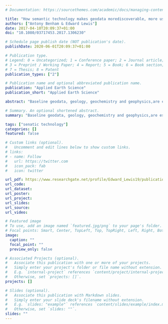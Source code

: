 ```yaml
---
# Documentation: https://sourcethemes.com/academic/docs/managing-content/

title: "How semantic technology makes geodata morediscoverable, more useful and more valuable"
authors: ["Antony Benham & Edward Lewis"]
date: 2017-04-10T20:09:37+01:00
doi: "10.1080/03717453.2017.1306230"

# Schedule page publish date (NOT publication's date).
publishDate: 2020-06-01T20:09:37+01:00

# Publication type.
# Legend: 0 = Uncategorized; 1 = Conference paper; 2 = Journal article;
# 3 = Preprint / Working Paper; 4 = Report; 5 = Book; 6 = Book section;
# 7 = Thesis; 8 = Patent
publication_types: ["2"]

# Publication name and optional abbreviated publication name.
publication: "Applied Earth Science"
publication_short: "Applied Earth Science"

abstract: "Baseline geodata, geology, geochemistry and geophysics,are essential in mineral exploration. Regional-scalegeodata acquisition, airborne geophysical surveying, orlithogeochemical sampling, is an expensive and time-consuming process. Geodata will continue to grow inimportance in the future as exploratists on managersand geologists will increasingly have to look in areaswhere deposits are concealed. However, while the collection of this geodata is important, even more important is to understand and extract maximum value from this data."

# Summary. An optional shortened abstract.
summary: "Baseline geodata, geology, geochemistry and geophysics,are essential in mineral exploration. Regional-scalegeodata acquisition, airborne geophysical surveying, orlithogeochemical sampling, is an expensive and time-consuming process. Geodata will continue to grow inimportance in the future as exploratists on managersand geologists will increasingly have to look in areaswhere deposits are concealed. However, while the collection of this geodata is important, even more important is to understand and extract maximum value from this data."

tags: ["senatic technology"]
categories: []
featured: false

# Custom links (optional).
#   Uncomment and edit lines below to show custom links.
# links:
# - name: Follow
#   url: https://twitter.com
#   icon_pack: fab
#   icon: twitter

url_pdf: https://www.researchgate.net/profile/Edward_Lewis19/publication/316033758_How_semantic_technology_makes_geodata_more_discoverable_more_useful_and_more_valuable/links/5bbb3c08a6fdcc9552d95df2/How-semantic-technology-makes-geodata-more-discoverable-more-useful-and-more-valuable.pdf
url_code:
url_dataset:
url_poster:
url_project:
url_slides:
url_source:
url_video:

# Featured image
# To use, add an image named `featured.jpg/png` to your page's folder. 
# Focal points: Smart, Center, TopLeft, Top, TopRight, Left, Right, BottomLeft, Bottom, BottomRight.
image:
  caption: ""
  focal_point: ""
  preview_only: false

# Associated Projects (optional).
#   Associate this publication with one or more of your projects.
#   Simply enter your project's folder or file name without extension.
#   E.g. `internal-project` references `content/project/internal-project/index.md`.
#   Otherwise, set `projects: []`.
projects: []

# Slides (optional).
#   Associate this publication with Markdown slides.
#   Simply enter your slide deck's filename without extension.
#   E.g. `slides: "example"` references `content/slides/example/index.md`.
#   Otherwise, set `slides: ""`.
slides: ""
---
```

